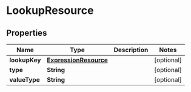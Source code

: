 
# LookupResource

## Properties
Name | Type | Description | Notes
------------ | ------------- | ------------- | -------------
**lookupKey** | [**ExpressionResource**](ExpressionResource.md) |  |  [optional]
**type** | **String** |  |  [optional]
**valueType** | **String** |  |  [optional]



